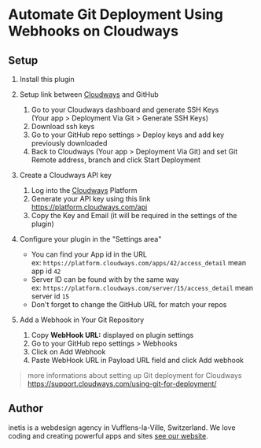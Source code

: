 # Automate Git Deployment Using Webhooks on Cloudways

## Setup
1. Install this plugin
2. Setup link between [Cloudways](https://www.cloudways.com/en/?id=34059) and GitHub
    1. Go to your Cloudways dashboard and generate SSH Keys  
    (Your app > Deployment Via Git > Generate SSH Keys)
    2. Download ssh keys
    3. Go to your GitHub repo settings > Deploy keys and add key previously downloaded
    4. Back to Cloudways (Your app > Deployment Via Git) and set Git Remote address, branch and click Start Deployment 

3. Create a Cloudways API key
    1. Log into the [Cloudways](https://www.cloudways.com/en/?id=34059) Platform
    2. Generate your API key using this link https://platform.cloudways.com/api
    3. Copy the Key and Email (it will be required in the settings of the plugin)

4. Configure your plugin in the "Settings area"
    * You can find your App id in the URL  
    ex: `https://platform.cloudways.com/apps/42/access_detail` mean app id `42`
    * Server ID can be found with by the same way  
    ex: `https://platform.cloudways.com/server/15/access_detail` mean server id `15`
    * Don't forget to change the GitHub URL for match your repos 

5. Add a Webhook in Your Git Repository
    1. Copy **WebHook URL:** displayed on plugin settings
    2. Go to your GitHub repo settings > Webhooks
    3. Click on Add Webhook
    4. Paste WebHook URL in Payload URL field and click Add webhook

> more informations about setting up Git deployment for Cloudways  
 https://support.cloudways.com/using-git-for-deployment/

## Author
inetis is a webdesign agency in Vufflens-la-Ville, Switzerland. We love coding and creating powerful apps and sites  [see our website](https://inetis.ch).
